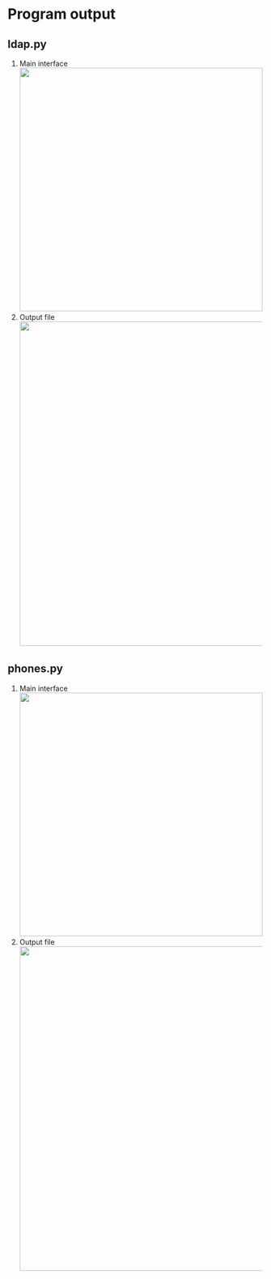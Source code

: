 # Program output

## ldap.py

1.  Main interface<br><img src="https://github.com/hendraanggrian/IIT-ITM513/raw/assets/assignments/hw6/screenshot1_1.png" width="480">
1.  Output file<br><img src="https://github.com/hendraanggrian/IIT-ITM513/raw/assets/assignments/hw6/screenshot1_2.png" width="640">

<div style="page-break-after: always;"></div>

## phones.py

1.  Main interface<br><img src="https://github.com/hendraanggrian/IIT-ITM513/raw/assets/assignments/hw6/screenshot2_1.png" width="480">
1.  Output file<br><img src="https://github.com/hendraanggrian/IIT-ITM513/raw/assets/assignments/hw6/screenshot2_2.png" width="640">
